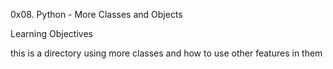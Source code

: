 0x08. Python - More Classes and Objects

Learning Objectives

this is a directory using more classes and how to use other features in them
